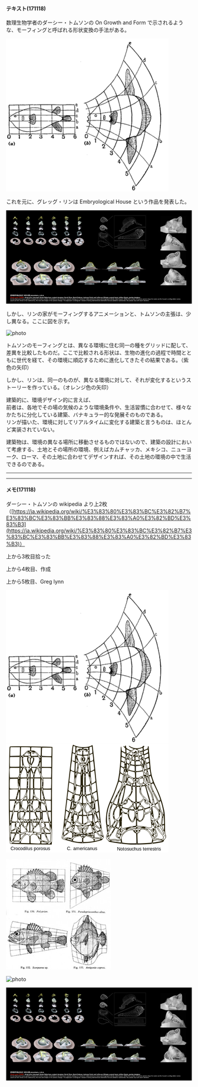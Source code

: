 #### テキスト(171118)  

数理生物学者のダーシー・トムソンの On Growth and Form で示されるような、モーフィングと呼ばれる形状変換の手法がある。  

![photo](photo/Morphing-01.png)  


これを元に、グレッグ・リンは Embryological House という作品を発表した。  

![photo](photo/Embryological-House-01.jpg)  

しかし、リンの家がモーフィングするアニメーションと、トムソンの主張は、少し異なる。ここに図を示す。  

![photo](photo/Morphing-03.png)  

トムソンのモーフィングとは、異なる環境に住む同一の種をグリッドに配して、差異を比較したものだ。ここで比較される形状は、生物の進化の過程で時間とともに世代を経て、その環境に順応するために進化してきたその結果である。（紫色の矢印）  

しかし、リンは、同一のものが、異なる環境に対して、それが変化するというストーリーを作っている。（オレンジ色の矢印）  

建築的に、環境デザイン的に言えば、  
前者は、各地でその場の気候のような環境条件や、生活習慣に合わせて、様々なかたちに分化している建築、バナキュラー的な発展そのものである。  
リンが描いた、環境に対してリアルタイムに変化する建築と言うものは、ほとんど実装されていない。  

建築物は、環境の異なる場所に移動させるものではないので、建築の設計において考慮する、土地とその場所の環境、例えばカムチャッカ、メキシコ、ニューヨーク、ローマ、その土地に合わせてデザインすれば、その土地の環境の中で生活できるのである。  






---  

---  

#### メモ(171118)  

ダーシー・トムソンの wikipedia より上2枚  
（[https://ja.wikipedia.org/wiki/%E3%83%80%E3%83%BC%E3%82%B7%E3%83%BC%E3%83%BB%E3%83%88%E3%83%A0%E3%82%BD%E3%83%B3](https://ja.wikipedia.org/wiki/%E3%83%80%E3%83%BC%E3%82%B7%E3%83%BC%E3%83%BB%E3%83%88%E3%83%A0%E3%82%BD%E3%83%B3)）

上から3枚目拾った  

上から4枚目、作成  

上から5枚目、Greg lynn  

![photo](photo/Morphing-01.png)  
![photo](photo/Morphing-02.png)  

![photo](photo/On-Growth.jpg)  

![photo](photo/Morphing-03.png)  

![photo](photo/Embryological-House-01.jpg)
